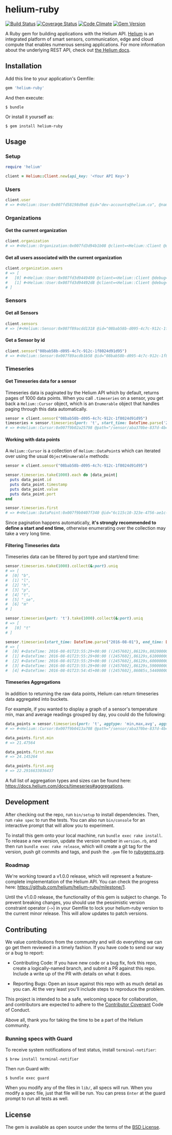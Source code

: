 # helium-ruby

[![Build Status](https://travis-ci.org/helium/helium-ruby.svg?branch=master)](https://travis-ci.org/helium/helium-ruby)
[![Coverage Status](https://coveralls.io/repos/github/helium/helium-ruby/badge.svg?branch=master)](https://coveralls.io/github/helium/helium-ruby?branch=master)
[![Code Climate](https://codeclimate.com/github/helium/helium-ruby/badges/gpa.svg)](https://codeclimate.com/github/helium/helium-ruby)
[![Gem Version](https://badge.fury.io/rb/helium-ruby.svg)](https://badge.fury.io/rb/helium-ruby)

A Ruby gem for building applications with the Helium API. [Helium](https://www.helium.com/) is an integrated platform of smart sensors, communication, edge and cloud compute that enables numerous sensing applications. For more information about the underlying REST API, check out [the Helium docs](https://docs.helium.com/).

## Installation

Add this line to your application's Gemfile:

```ruby
gem 'helium-ruby'
```

And then execute:

    $ bundle

Or install it yourself as:

    $ gem install helium-ruby

## Usage

### Setup

```ruby
require 'helium'

client = Helium::Client.new(api_key: '<Your API Key>')
```

### Users

```ruby
client.user
# => #<Helium::User:0x007fd58198d9e8 @id="dev-accounts@helium.co", @name="HeliumDevAccount Demo", @email="dev-accounts@helium.co", @created_at="2014-10-29T21:38:52Z", @updated_at="2015-08-06T18:21:32.186374Z">
```

### Organizations

#### Get the current organization

```ruby
client.organization
# => #<Helium::Organization:0x007fd3d94b1b08 @client=<Helium::Client @debug=true>, @id="dev-accounts@helium.co", @name="dev-accounts@helium.co", @timezone="UTC", @created_at="2015-09-10T20:50:18.183896Z", @updated_at="2015-09-10T20:50:18.183896Z">
```

#### Get all users associated with the current organization

```ruby
client.organization.users
# => [
#   [0] #<Helium::User:0x007fd3d9449490 @client=<Helium::Client @debug=true>, @id="tom@helium.com", @name="Tom Santero", @email="tom@helium.com", @created_at="2015-01-21T16:39:31.397048Z", @updated_at="2015-02-12T20:42:22.674452Z">,
#   [1] #<Helium::User:0x007fd3d94492d8 @client=<Helium::Client @debug=true>, @id="dev-accounts@helium.co", @name="HeliumDevAccount Demo", @email="dev-accounts@helium.co", @created_at="2014-10-29T21:38:52Z", @updated_at="2015-08-06T18:21:32.186374Z">
# ]
```

### Sensors

#### Get all Sensors
```ruby
client.sensors
# => [#<Helium::Sensor:0x007f89acdd1318 @id="08bab58b-d095-4c7c-912c-1f8024d91d95", @name="Marc's Isotope", @mac="6081f9fffe00019b", @ports=["t", "b"], @created_at="2015-08-06T17:28:11.614107Z", @updated_at="2016-05-30T22:36:50.810716Z">, ...]
```

#### Get a Sensor by id
```ruby
client.sensor("08bab58b-d095-4c7c-912c-1f8024d91d95")
# => #<Helium::Sensor:0x007f89acdb1b58 @id="08bab58b-d095-4c7c-912c-1f8024d91d95", @name="Marc's Isotope", @mac="6081f9fffe00019b", @ports=["t", "b"], @created_at="2015-08-06T17:28:11.614107Z", @updated_at="2016-05-30T22:36:50.810716Z">
```

### Timeseries

#### Get Timeseries data for a sensor

Timeseries data is paginated by the Helium API which by default, returns pages of 1000 data points. When you call `.timeseries` on a sensor, you get back a `Helium::Cursor` object, which is an `Enumerable` object that handles paging through this data automatically.

```ruby
sensor = client.sensor("08bab58b-d095-4c7c-912c-1f8024d91d95")
timeseries = sensor.timeseries(port: 't', start_time: DateTime.parse('2016-08-01'), end_time: DateTime.parse('2016-08-16'))
# => #<Helium::Cursor:0x007f9b02a25798 @path="/sensor/aba370be-837d-4b41-bee5-686b0069d874/timeseries", @klass=Helium::DataPoint, @options={"page[size]"=>1000, "filter[port]"=>"t", "filter[start]"=>"2016-08-01T00:00:00Z", "filter[end]"=>"2016-08-16T00:00:00Z"}, @collection=[], @next_link=nil, @is_last=false>
```

#### Working with data points
A `Helium::Cursor` is a collection of `Helium::DataPoint`s which can iterated over using the usual `Object#Enumerable` methods:

```ruby
sensor = client.sensor("08bab58b-d095-4c7c-912c-1f8024d91d95")

sensor.timeseries.take(1000).each do |data_point|
  puts data_point.id
  puts data_point.timestamp
  puts data_point.value
  puts data_point.port
end

sensor.timeseries.first
# => #<Helium::DataPoint:0x007f9b0407f340 @id="6c115c10-323e-4756-ae1c-fc69982eb397", @timestamp="2016-08-15T23:55:42.2Z", @value=22.590084, @port="t">
```

Since pagination happens automatically, **it's strongly recommended to define a start and end time,** otherwise enumerating over the collection may take a very long time.

#### Filtering Timeseries data
Timeseries data can be filtered by port type and start/end time:

```ruby
sensor.timeseries.take(1000).collect(&:port).uniq
# => [
#  [0] "b",
#  [1] "l",
#  [2] "h",
#  [3] "p",
#  [4] "t",
#  [5] "_se",
#  [6] "m"
# ]

sensor.timeseries(port: 't').take(1000).collect(&:port).uniq
# => [
#   [0] "t"
# ]

sensor.timeseries(start_time: DateTime.parse("2016-08-01"), end_time: DateTime.parse("2016-08-02")).take(1000).collect(&:timestamp)
# => [
#  [0] #<DateTime: 2016-08-01T23:55:29+00:00 ((2457602j,86129s,802000000n),+0s,2299161j)>,
#  [1] #<DateTime: 2016-08-01T23:55:29+00:00 ((2457602j,86129s,61000000n),+0s,2299161j)>,
#  [2] #<DateTime: 2016-08-01T23:55:29+00:00 ((2457602j,86129s,60000000n),+0s,2299161j)>,
#  [3] #<DateTime: 2016-08-01T23:55:29+00:00 ((2457602j,86129s,59000000n),+0s,2299161j)>,
#  [4] #<DateTime: 2016-08-01T23:54:45+00:00 ((2457602j,86085s,544000000n),+0s,2299161j)>,
```

#### Timeseries Aggregations

In addition to returning the raw data points, Helium can return timeseries data aggregated into buckets.

For example, if you wanted to display a graph of a sensor's temperature min, max and average readings grouped by day, you could do the following:

```ruby
data_points = sensor.timeseries(port: 't', aggtype: 'min,max,avg', aggsize: '1d')
# => #<Helium::Cursor:0x007f9b0413a708 @path="/sensor/aba370be-837d-4b41-bee5-686b0069d874/timeseries", @klass=Helium::DataPoint, @options={"page[size]"=>1000, "filter[port]"=>"t", "agg[type]"=>"min,max,avg", "agg[size]"=>"1d"}, @collection=[], @next_link=nil, @is_last=false>

data_points.first.min
# => 21.47564

data_points.first.max
# => 24.145264

data_points.first.avg
# => 22.2916633036437
```

A full list of aggregation types and sizes can be found here: https://docs.helium.com/docs/timeseries#aggregations.


## Development

After checking out the repo, run `bin/setup` to install dependencies. Then, run `rake spec` to run the tests. You can also run `bin/console` for an interactive prompt that will allow you to experiment.

To install this gem onto your local machine, run `bundle exec rake install`. To release a new version, update the version number in `version.rb`, and then run `bundle exec rake release`, which will create a git tag for the version, push git commits and tags, and push the `.gem` file to [rubygems.org](https://rubygems.org).

### Roadmap

We're working toward a v1.0.0 release, which will represent a feature-complete implementation of the Helium API. You can check the progress here: https://github.com/helium/helium-ruby/milestone/1.

Until the v1.0.0 release, the functionality of this gem is subject to change. To prevent breaking changes, you should use the pessimistic version constraint operator (`~>`) in your Gemfile to lock your helium-ruby version to the current minor release. This will allow updates to patch versions.

## Contributing

We value contributions from the community and will do everything we can go get them reviewed in a timely fashion. If you have code to send our way or a bug to report:

* Contributing Code: If you have new code or a bug fix, fork this repo, create a logically-named branch, and submit a PR against this repo. Include a write up of the PR with details on what it does.

* Reporting Bugs: Open an issue against this repo with as much detail as you can. At the very least you'll include steps to reproduce the problem.

This project is intended to be a safe, welcoming space for collaboration, and contributors are expected to adhere to the [Contributor Covenant](http://contributor-covenant.org) Code of Conduct.

Above all, thank you for taking the time to be a part of the Helium community.

### Running specs with Guard

To receive system notifications of test status, install `terminal-notifier`:
```
$ brew install terminal-notifier
```

Then run Guard with:
```
$ bundle exec guard
```

When you modify any of the files in `lib/`, all specs will run. When you modify a spec file, just that file will be run. You can press `Enter` at the guard prompt to run all tests as well.

## License

The gem is available as open source under the terms of the [BSD License](https://github.com/helium/helium-ruby/LICENCE.txt).
